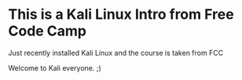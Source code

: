 # This is a Kali Linux Intro from Free Code Camp
Just recently installed Kali Linux and the course is taken from FCC

Welcome to Kali everyone. ;)
